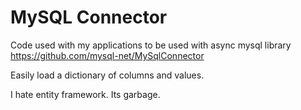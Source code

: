 # MySQL Connector
Code used with my applications to be used with async mysql library https://github.com/mysql-net/MySqlConnector

Easily load a dictionary of columns and values.

I hate entity framework. Its garbage.

